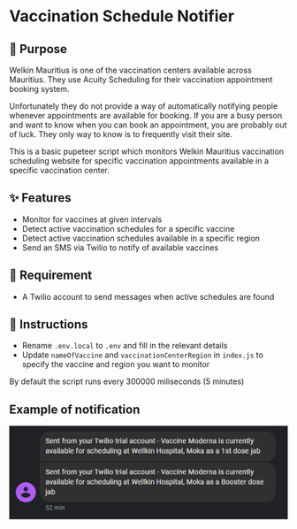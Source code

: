 # Vaccination Schedule Notifier

## 📝 Purpose

Welkin Mauritius is one of the vaccination centers available across Mauritius. They use Acuity Scheduling for their vaccination appointment booking system. 

Unfortunately they do not provide a way of automatically notifying people whenever appointments are available for booking. If you are a busy person and want to know when you can book an appointment, you are probably out of luck. They only way to know is to frequently visit their site.

This is a basic pupeteer script which monitors Welkin Mauritius vaccination scheduling website for specific vaccination appointments available in a specific vaccination center.


## ✨ Features
- Monitor for vaccines at given intervals
- Detect active vaccination schedules for a specific vaccine
- Detect active vaccination schedules available in a specific region
- Send an SMS via Twilio to notify of available vaccines

## 🚨 Requirement
- A Twilio account to send messages when active schedules are found

## 🔨 Instructions
- Rename `.env.local` to `.env` and fill in the relevant details
- Update `nameOfVaccine` and `vaccinationCenterRegion` in `index.js` to specify the vaccine and region you want to monitor


By default the script runs every 300000 miliseconds (5 minutes)

## Example of notification

![screenshot](https://raw.githubusercontent.com/veegishx/vaccination-schedule-notifier/main/screenshot.png)